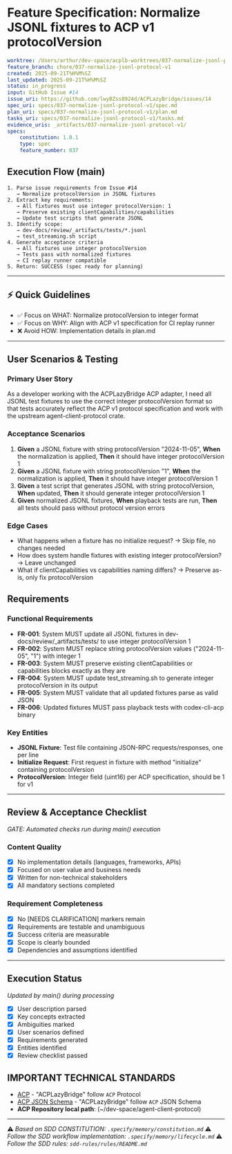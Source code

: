 # Feature Specification: Normalize JSONL fixtures to ACP v1 protocolVersion

```yaml
worktree: /Users/arthur/dev-space/acplb-worktrees/037-normalize-jsonl-protocol-v1
feature_branch: chore/037-normalize-jsonl-protocol-v1
created: 2025-09-21T%H%M%SZ
last_updated: 2025-09-21T%H%M%SZ
status: in_progress
input: GitHub Issue #14
issue_uri: https://github.com/lwyBZss8924d/ACPLazyBridge/issues/14
spec_uri: specs/037-normalize-jsonl-protocol-v1/spec.md
plan_uri: specs/037-normalize-jsonl-protocol-v1/plan.md
tasks_uri: specs/037-normalize-jsonl-protocol-v1/tasks.md
evidence_uris: _artifacts/037-normalize-jsonl-protocol-v1/
specs:
    constitution: 1.0.1
    type: spec
    feature_number: 037
```

## Execution Flow (main)

```text
1. Parse issue requirements from Issue #14
   → Normalize protocolVersion in JSONL fixtures
2. Extract key requirements:
   → All fixtures must use integer protocolVersion: 1
   → Preserve existing clientCapabilities/capabilities
   → Update test scripts that generate JSONL
3. Identify scope:
   → dev-docs/review/_artifacts/tests/*.jsonl
   → test_streaming.sh script
4. Generate acceptance criteria
   → All fixtures use integer protocolVersion
   → Tests pass with normalized fixtures
   → CI replay runner compatible
5. Return: SUCCESS (spec ready for planning)
```

---

## ⚡ Quick Guidelines

- ✅ Focus on WHAT: Normalize protocolVersion to integer format
- ✅ Focus on WHY: Align with ACP v1 specification for CI replay runner
- ❌ Avoid HOW: Implementation details in plan.md

---

## User Scenarios & Testing

### Primary User Story

As a developer working with the ACPLazyBridge ACP adapter, I need all JSONL test fixtures to use the correct integer protocolVersion format so that tests accurately reflect the ACP v1 protocol specification and work with the upstream agent-client-protocol crate.

### Acceptance Scenarios

1. **Given** a JSONL fixture with string protocolVersion "2024-11-05", **When** the normalization is applied, **Then** it should have integer protocolVersion 1
2. **Given** a JSONL fixture with string protocolVersion "1", **When** the normalization is applied, **Then** it should have integer protocolVersion 1
3. **Given** a test script that generates JSONL with string protocolVersion, **When** updated, **Then** it should generate integer protocolVersion 1
4. **Given** normalized JSONL fixtures, **When** playback tests are run, **Then** all tests should pass without protocol version errors

### Edge Cases

- What happens when a fixture has no initialize request? → Skip file, no changes needed
- How does system handle fixtures with existing integer protocolVersion? → Leave unchanged
- What if clientCapabilities vs capabilities naming differs? → Preserve as-is, only fix protocolVersion

## Requirements

### Functional Requirements

- **FR-001**: System MUST update all JSONL fixtures in dev-docs/review/_artifacts/tests/ to use integer protocolVersion 1
- **FR-002**: System MUST replace string protocolVersion values ("2024-11-05", "1") with integer 1
- **FR-003**: System MUST preserve existing clientCapabilities or capabilities blocks exactly as they are
- **FR-004**: System MUST update test_streaming.sh to generate integer protocolVersion in its output
- **FR-005**: System MUST validate that all updated fixtures parse as valid JSON
- **FR-006**: Updated fixtures MUST pass playback tests with codex-cli-acp binary

### Key Entities

- **JSONL Fixture**: Test file containing JSON-RPC requests/responses, one per line
- **Initialize Request**: First request in fixture with method "initialize" containing protocolVersion
- **ProtocolVersion**: Integer field (uint16) per ACP specification, should be 1 for v1

---

## Review & Acceptance Checklist

_GATE: Automated checks run during main() execution_

### Content Quality

- [x] No implementation details (languages, frameworks, APIs)
- [x] Focused on user value and business needs
- [x] Written for non-technical stakeholders
- [x] All mandatory sections completed

### Requirement Completeness

- [x] No [NEEDS CLARIFICATION] markers remain
- [x] Requirements are testable and unambiguous
- [x] Success criteria are measurable
- [x] Scope is clearly bounded
- [x] Dependencies and assumptions identified

---

## Execution Status

_Updated by main() during processing_

- [x] User description parsed
- [x] Key concepts extracted
- [x] Ambiguities marked
- [x] User scenarios defined
- [x] Requirements generated
- [x] Entities identified
- [x] Review checklist passed

## IMPORTANT TECHNICAL STANDARDS

- [ACP](https://github.com/zed-industries/agent-client-protocol) - "ACPLazyBridge" follow `ACP` Protocol
- [ACP JSON Schema](https://github.com/zed-industries/agent-client-protocol/blob/main/schema/schema.json) - "ACPLazyBridge" follow `ACP` JSON Schema
- **ACP Repository local path**: (~/dev-space/agent-client-protocol)

---

⚠️ _Based on SDD CONSTITUTION: `.specify/memory/constitution.md`_
⚠️ _Follow the SDD workflow implementation: `.specify/memory/lifecycle.md`_
⚠️ _Follow the SDD rules: `sdd-rules/rules/README.md`_
